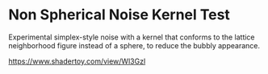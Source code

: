# Non Spherical Noise Kernel Test
Experimental simplex-style noise with a kernel that conforms to the lattice neighborhood figure instead of a sphere, to reduce the bubbly appearance.

https://www.shadertoy.com/view/Wl3Gzl
